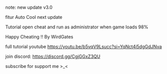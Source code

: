 note: new update v3.0

fitur Auto Cool next update

Tutorial
open cheat and run as administrator when game loads 98%

Happy Cheating !!
By WirdGates

full tutorial youtube
https://youtu.be/b5vqV9Lsucc?si=YqNct4i5dgGdJNva

join discord: https://discord.gg/CgjGGxZ3QU

subscribe for support me >_<
